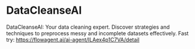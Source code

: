# DataCleanseAI
DataCleanseAI: Your data cleaning expert. Discover strategies and techniques to preprocess messy and incomplete datasets effectively.
Fast try: https://flowagent.ai/ai-agent/ILAex4p1C7VA/detail
